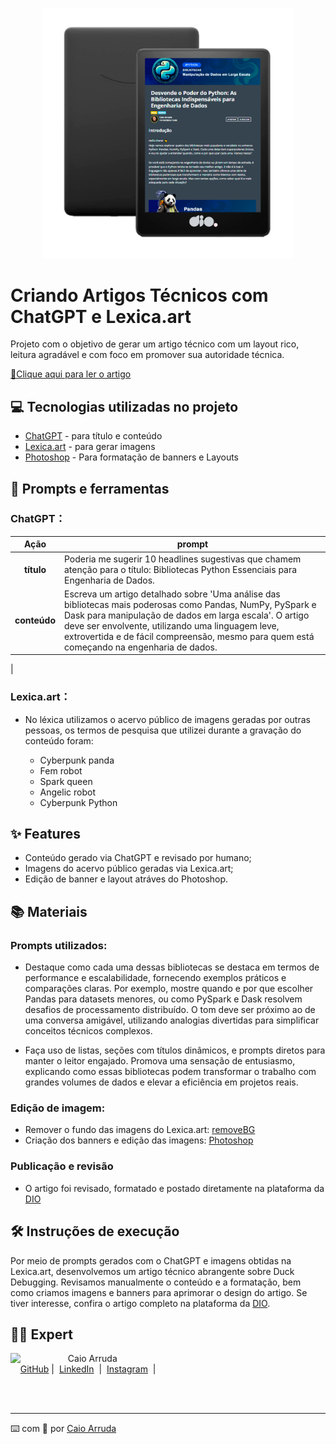 <p align="center">
  <img 
    src="https://github.com/devcaiada/article-generate-by-ai/blob/main/assets/preview_tablet.png?raw=true"
    width="400"  
  />
</p>

# Criando Artigos Técnicos com ChatGPT e Lexica.art

Projeto com o objetivo de gerar um artigo técnico com um layout rico, leitura agradável e com foco em promover sua autoridade técnica.

<a href="https://web.dio.me/articles/desvende-o-poder-do-python-as-bibliotecas-indispensaveis-para-engenharia-de-dados?back=%2Farticles&open-modal=true&page=1&order=oldest" title="View PDF now"> 📕Clique aqui para ler o artigo</a>

## 💻 Tecnologias utilizadas no projeto

- [ChatGPT](https://chat.openai.com/) - para título e conteúdo
- [Lexica.art](https://lexica.art/) - para gerar imagens
- [Photoshop](https://www.adobe.com/br/products/photoshop/online.html) - Para formatação de banners e Layouts

## 📄 Prompts e ferramentas

### ChatGPT：

|     Ação     | prompt                                                                                                                                                                                                                                                                                                                |
| :----------: | --------------------------------------------------------------------------------------------------------------------------------------------------------------------------------------------------------------------------------------------------------------------------------------------------------------------- |
|  **título**  | Poderia me sugerir 10 headlines sugestivas que chamem atenção para o título: Bibliotecas Python Essenciais para Engenharia de Dados.                                                                                                                                                                                  |
| **conteúdo** | Escreva um artigo detalhado sobre 'Uma análise das bibliotecas mais poderosas como Pandas, NumPy, PySpark e Dask para manipulação de dados em larga escala'. O artigo deve ser envolvente, utilizando uma linguagem leve, extrovertida e de fácil compreensão, mesmo para quem está começando na engenharia de dados. |

|

### Lexica.art：

- No léxica utilizamos o acervo público de imagens geradas por outras pessoas, os termos de pesquisa que utilizei durante a gravação do conteúdo foram:

  - Cyberpunk panda
  - Fem robot
  - Spark queen
  - Angelic robot
  - Cyberpunk Python

## ✨ Features

- Conteúdo gerado via ChatGPT e revisado por humano;
- Imagens do acervo público geradas via Lexica.art;
- Edição de banner e layout atráves do Photoshop.

## 📚 Materiais

### Prompts utilizados:

- Destaque como cada uma dessas bibliotecas se destaca em termos de performance e escalabilidade, fornecendo exemplos práticos e comparações claras. Por exemplo, mostre quando e por que escolher Pandas para datasets menores, ou como PySpark e Dask resolvem desafios de processamento distribuído. O tom deve ser próximo ao de uma conversa amigável, utilizando analogias divertidas para simplificar conceitos técnicos complexos.

- Faça uso de listas, seções com títulos dinâmicos, e prompts diretos para manter o leitor engajado. Promova uma sensação de entusiasmo, explicando como essas bibliotecas podem transformar o trabalho com grandes volumes de dados e elevar a eficiência em projetos reais.

### Edição de imagem:

- Remover o fundo das imagens do Lexica.art: [removeBG](https://www.remove.bg/pt-br)
- Criação dos banners e edição das imagens: [Photoshop](https://www.adobe.com/br/products/photoshop/online.html)

### Publicação e revisão

- O artigo foi revisado, formatado e postado diretamente na plataforma da [DIO](https://web.dio.me/)

## 🛠️ Instruções de execução

Por meio de prompts gerados com o ChatGPT e imagens obtidas na Lexica.art, desenvolvemos um artigo técnico abrangente sobre Duck Debugging. Revisamos manualmente o conteúdo e a formatação, bem como criamos imagens e banners para aprimorar o design do artigo. Se tiver interesse, confira o artigo completo na plataforma da [DIO](https://web.dio.me/articles/desvende-o-poder-do-python-as-bibliotecas-indispensaveis-para-engenharia-de-dados?back=%2Farticles&open-modal=true&page=1&order=oldest).

## 👨‍💻 Expert

<p>
    <img 
      align=left 
      margin=10 
      width=80 
      src="https://avatars.githubusercontent.com/u/159327696?s=400&u=9b676bef5a1ffdedaf6e013447380f736f440e1b&v=4"
    />
    <p>&nbsp&nbsp&nbspCaio Arruda<br>
    &nbsp&nbsp&nbsp
    <a href="https://github.com/devcaiada">
    GitHub</a>&nbsp;|&nbsp;
    <a href="https://linkedin.com/in/devcaiada">LinkedIn</a>
&nbsp;|&nbsp;
    <a href="https://www.instagram.com/devcaiada">
    Instagram</a>
&nbsp;|&nbsp;</p>
</p>
<br/><br/>
<p>

---

⌨️ com 💜 por [Caio Arruda](https://github.com/felipeAguiarCode)
